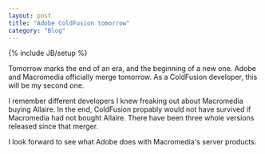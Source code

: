 ```yaml
---
layout: post
title: "Adobe ColdFusion tomorrow"
category: "Blog"
---
```

{% include JB/setup %}

Tomorrow marks the end of an era, and the beginning of a new one. Adobe and Macromedia officially merge tomorrow. As a ColdFusion developer, this will be my second one.

I remember different developers I knew freaking out about Macromedia buying Allaire. In the end, ColdFusion propably would not have survived if Macromedia had not bought Allaire. There have been three whole versions released since that merger.

I look forward to see what Adobe does with Macromedia's server products.